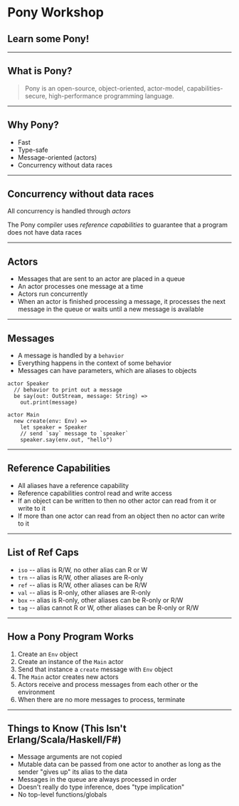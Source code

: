# Pony Workshop

## Learn some Pony!

---

## What is Pony?

> Pony is an open-source, object-oriented, actor-model, capabilities-secure, high-performance programming language.

---

## Why Pony?

* Fast
* Type-safe
* Message-oriented (actors)
* Concurrency without data races

---

## Concurrency without data races

All concurrency is handled through *actors*

The Pony compiler uses *reference capabilities* to guarantee that a program does not have data races

---

## Actors

* Messages that are sent to an actor are placed in a queue
* An actor processes one message at a time
* Actors run concurrently
* When an actor is finished processing a message, it processes the next message in the queue or waits until a new message is available

---

## Messages

* A message is handled by a `behavior`
* Everything happens in the context of some behavior
* Messages can have parameters, which are aliases to objects

```
actor Speaker
  // behavior to print out a message
  be say(out: OutStream, message: String) =>
    out.print(message)

actor Main
  new create(env: Env) =>
    let speaker = Speaker
    // send `say` message to `speaker`
    speaker.say(env.out, "hello")
```

---

## Reference Capabilities

* All aliases have a reference capability
* Reference capabilities control read and write access
* If an object can be written to then no other actor can read from it or write to it
* If more than one actor can read from an object then no actor can write to it

---

## List of Ref Caps

* `iso` -- alias is R/W, no other alias can R or W
* `trn` -- alias is R/W, other aliases are R-only
* `ref` -- alias is R/W, other aliases can be R/W
* `val` -- alias is R-only, other aliases are R-only
* `box` -- alias is R-only, other aliases can be R-only or R/W
* `tag` -- alias cannot R or W, other aliases can be R-only or R/W

---

## How a Pony Program Works

1. Create an `Env` object
2. Create an instance of the `Main` actor
3. Send that instance a `create` message with `Env` object
4. The `Main` actor creates new actors
5. Actors receive and process messages from each other or the environment
6. When there are no more messages to process, terminate

---

## Things to Know (This Isn't Erlang/Scala/Haskell/F#)

* Message arguments are not copied
* Mutable data can be passed from one actor to another as long as the sender "gives up" its alias to the data
* Messages in the queue are always processed in order
* Doesn't really do type inference, does "type implication"
* No top-level functions/globals
